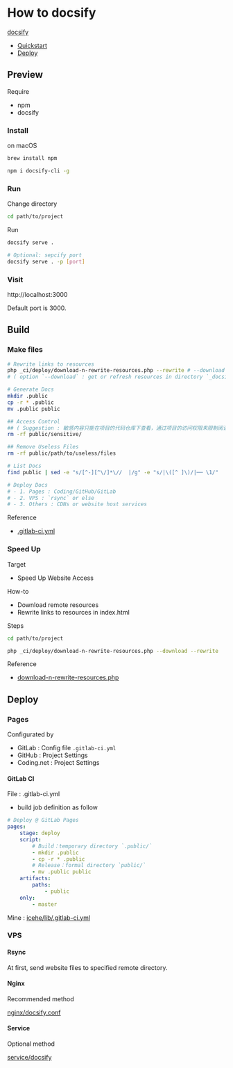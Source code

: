 # How to docsify

[docsify](https://docsify.js.org/)

- [Quickstart](https://docsify.js.org/#/quickstart)
- [Deploy](https://docsify.js.org/#/deploy)

## Preview

Require

- npm
- docsify

### Install

on macOS

```bash
brew install npm
```

```bash
npm i docsify-cli -g
```

### Run

Change directory

```bash
cd path/to/project
```

Run

```bash
docsify serve .
```

```bash
# Optional: sepcify port
docsify serve . -p [port]
```

### Visit

http://localhost:3000

Default port is 3000.

## Build

### Make files

```bash
# Rewrite links to resources
php _ci/deploy/download-n-rewrite-resources.php --rewrite # --download
# ( option `--download` : get or refresh resources in directory `_docsify/resources/*` )

# Generate Docs
mkdir .public
cp -r * .public
mv .public public

## Access Control
## ( Suggestion : 敏感内容只能在项目的代码仓库下查看，通过项目的访问权限来限制阅读 )
rm -rf public/sensitive/

## Remove Useless Files
rm -rf public/path/to/useless/files

# List Docs
find public | sed -e "s/[^-][^\/]*\//  |/g" -e "s/|\([^ ]\)/|── \1/"

# Deploy Docs
# - 1. Pages : Coding/GitHub/GitLab
# - 2. VPS : `rsync` or else
# - 3. Others : CDNs or website host services
```

Reference

- [.gitlab-ci.yml](https://github.com/IceHe/lib/blob/master/.gitlab-ci.yml)

### Speed Up

Target

- Speed Up Website Access

How-to

- Download remote resources
- Rewrite links to resources in index.html

Steps

```bash
cd path/to/project
```

```bash
php _ci/deploy/download-n-rewrite-resources.php --download --rewrite
```

Reference

- [download-n-rewrite-resources.php](https://github.com/IceHe/lib/blob/master/_ci/download-n-rewrite-resources.php)

## Deploy

### Pages

Configurated by

- GitLab : Config file `.gitlab-ci.yml`
- GitHub : Project Settings
- Coding.net : Project Settings

#### GitLab CI

File : .gitlab-ci.yml

- build job definition as follow

```yaml
# Deploy @ GitLab Pages
pages:
    stage: deploy
    script:
        # Build：temporary directory `.public/`
        - mkdir .public
        - cp -r * .public
        # Release：formal directory `public/`
        - mv .public public
    artifacts:
        paths:
            - public
    only:
        - master
```

Mine : [icehe/lib/.gitlab-ci.yml](https://github.com/IceHe/lib/blob/master/.gitlab-ci.yml)

### VPS

#### Rsync

At first, send website files to specified remote directory.

#### Nginx

Recommended method

[nginx/docsify.conf](deploy/nginx/docsify.conf ':include :type=code nginx')

#### Service

Optional method

[service/docsify](deploy/service/docsify ':include :type=code bash')
